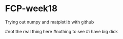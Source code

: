 # FCP-week18
Trying out numpy and matplotlib with github

#not the real thing here
#nothing to see
#i have big dick
